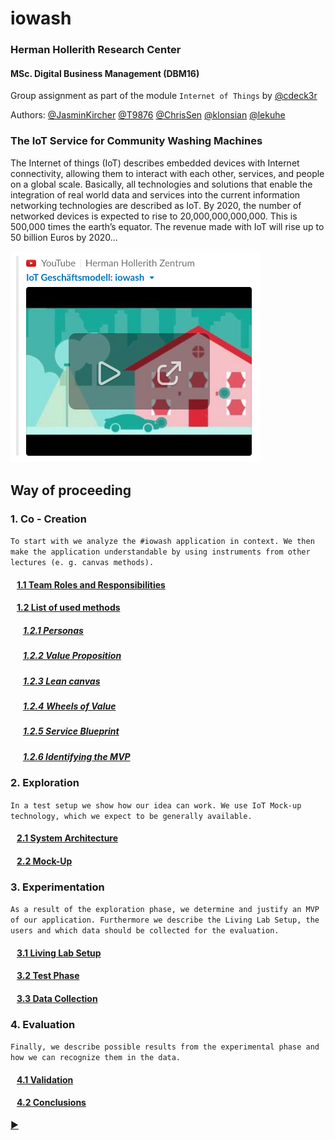 # iowash
### Herman Hollerith Research Center  
#### MSc. Digital Business Management (DBM16)
Group assignment as part of the module `Internet of Things` by [@cdeck3r](https://github.com/cdeck3r)  

Authors: [@JasminKircher](https://github.com/JasminKircher) [@T9876](https://github.com/T9876) [@ChrisSen](https://github.com/ChrisSen) [@klonsian](https://github.com/klonsian) [@lekuhe](https://github.com/lekuhe)

### The IoT Service for Community Washing Machines

The Internet of things (IoT) describes embedded devices with Internet connectivity, allowing them to interact with each other, services, and people on a global scale. Basically, all technologies and solutions that enable the integration of real world data and services into the current information networking technologies are described as IoT. By 2020, the number of networked devices is expected to rise to 20,000,000,000,000. This is 500,000 times the earth’s equator. The revenue made with IoT will rise up to 50 billion Euros by 2020...

<a href="https://www.youtube.com/watch?v=9xDgP256jHA&t=1m19s"><img src="resources/video-thumbnail.png" width="400px" alt="iowash Video"/></a>

## Way of proceeding
### 1. Co - Creation

`To start with we analyze the #iowash application in context. We then make the application understandable by using instruments from other lectures (e. g. canvas methods).`

#### &nbsp;&nbsp;&nbsp;[1.1 Team Roles and Responsibilities](01_Co-Creation/1.1_Team.md)

#### &nbsp;&nbsp;&nbsp;[1.2 List of used methods](01_Co-Creation/1.2_Methods.md)

##### &nbsp;&nbsp;&nbsp;&nbsp;&nbsp;&nbsp;[1.2.1 Personas](01_Co-Creation/1.2_Methods.md#personas)
##### &nbsp;&nbsp;&nbsp;&nbsp;&nbsp;&nbsp;[1.2.2 Value Proposition](01_Co-Creation/1.2_Methods.md#value-proposition)
##### &nbsp;&nbsp;&nbsp;&nbsp;&nbsp;&nbsp;[1.2.3 Lean canvas](01_Co-Creation/1.2_Methods.md#lean-canvas)
##### &nbsp;&nbsp;&nbsp;&nbsp;&nbsp;&nbsp;[1.2.4 Wheels of Value](01_Co-Creation/1.2_Methods.md#wheels-of-value)
##### &nbsp;&nbsp;&nbsp;&nbsp;&nbsp;&nbsp;[1.2.5 Service Blueprint](01_Co-Creation/1.2_Methods.md#service-blueprint)
##### &nbsp;&nbsp;&nbsp;&nbsp;&nbsp;&nbsp;[1.2.6 Identifying the MVP](01_Co-Creation/1.2_Methods.md#identifying-the-mvp)

### 2. Exploration
`In a test setup we show how our idea can work. We use IoT Mock-up technology, which we expect to be generally available.`

#### &nbsp;&nbsp;&nbsp;[2.1 System Architecture](02_Exploration/2.1_System%20Architecture.md)
#### &nbsp;&nbsp;&nbsp;[2.2 Mock-Up](02_Exploration/2.2_Mock-Up.md)

### 3. Experimentation
`As a result of the exploration phase, we determine and justify an MVP of our application. Furthermore we describe the Living Lab Setup, the users and which data should be collected for the evaluation.`

#### &nbsp;&nbsp;&nbsp;[3.1 Living Lab Setup](03_Experimentation/3_Experimentation.md#31-living-lab-setup)
#### &nbsp;&nbsp;&nbsp;[3.2 Test Phase](03_Experimentation/3_Experimentation.md#32-test-phase)
#### &nbsp;&nbsp;&nbsp;[3.3 Data Collection](03_Experimentation/3_Experimentation.md#33-data-collection)

### 4. Evaluation
`Finally, we describe possible results from the experimental phase and how we can recognize them in the data.`

#### &nbsp;&nbsp;&nbsp;[4.1 Validation](04_Evaluation/4_Evaluation.md#41-validation)
#### &nbsp;&nbsp;&nbsp;[4.2 Conclusions](04_Evaluation/4_Evaluation.md#42-conclusions)

[:arrow_forward: ](01_Co-Creation/1.1_Team.md)
